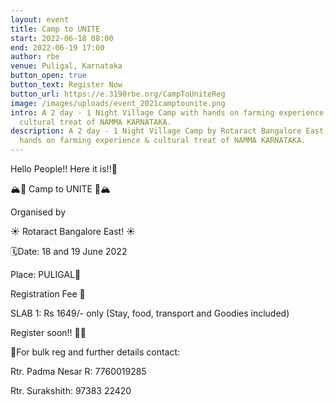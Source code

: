 ```yaml
---
layout: event
title: Camp to UNITE
start: 2022-06-18 08:00
end: 2022-06-19 17:00
author: rbe
venue: Puligal, Karnataka
button_open: true
button_text: Register Now
button_url: https://e.3190rbe.org/CampToUniteReg
image: /images/uploads/event_2021camptounite.png
intro: A 2 day - 1 Night Village Camp with hands on farming experience &
  cultural treat of NAMMA KARNATAKA.
description: A 2 day - 1 Night Village Camp by Rotaract Bangalore East, with
  hands on farming experience & cultural treat of NAMMA KARNATAKA.
---
```

Hello People!! Here it is!!🥳

🏔️🌄 Camp to UNITE 🌄🏔️

Organised by 

☀️ Rotaract Bangalore East! ☀️ 

🗓️Date: 18 and 19 June 2022

Place: PULIGAL📍


Registration Fee 💸

SLAB 1: Rs 1649/- only (Stay, food, transport and Goodies included)


Register soon!! 🤩🥳

📝For bulk reg and further details contact:

Rtr. Padma Nesar R: 7760019285

Rtr. Surakshith: 97383 22420